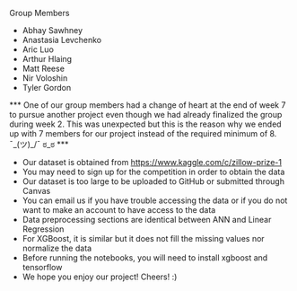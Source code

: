 Group Members

* Abhay Sawhney
* Anastasia Levchenko
* Aric Luo
* Arthur Hlaing
* Matt Reese
* Nir Voloshin
* Tyler Gordon

*** One of our group members had a change of heart at the end of week 7 to pursue another project even though we had already finalized the group during week 2. This was unexpected but this is the reason why we ended up with 7 members for our project instead of the required minimum of 8. ¯\_(ツ)_/¯ ಠ_ಠ ***

* Our dataset is obtained from 
https://www.kaggle.com/c/zillow-prize-1
* You may need to sign up for the competition in order to obtain the data
* Our dataset is too large to be uploaded to GitHub or submitted through Canvas
* You can email us if you have trouble accessing the data or if you do not want to make an account to have access to the data
* Data preprocessing sections are identical between ANN and Linear Regression
* For XGBoost, it is similar but it does not fill the missing values nor normalize the data
* Before running the notebooks, you will need to install xgboost and tensorflow
* We hope you enjoy our project! Cheers! :)
